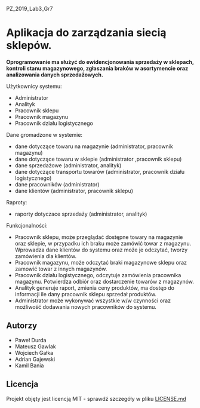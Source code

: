 PZ_2019_Lab3_Gr7

# Aplikacja do zarządzania siecią sklepów.

**Oprogramowanie ma służyć do ewidencjonowania sprzedaży w sklepach, kontroli stanu magazynowego, zgłaszania braków w asortymencie oraz analizowania danych sprzedażowych.**

Użytkownicy systemu:
  * Administrator
  * Analityk
  * Pracownik sklepu
  * Pracownik magazynu
  * Pracownik działu logistycznego

Dane gromadzone w systemie:
  * dane dotyczące towaru na magazynie (administrator, pracownik magazynu)
  * dane dotyczące towaru w sklepie (administrator ,pracownik sklepu)
  * dane sprzedażowe (administrator, analityk)
  * dane dotyczące transportu towarów (administrator, pracownik działu logistycznego)
  * dane pracowników (administrator)
  * dane klientów (administrator, pracownik sklepu)

Raproty:
  * raporty dotyczace sprzedaży (administrator, analityk)
  
Funkcjonalności:
  * Pracownik sklepu, może przeglądać dostępne towary na magazynie oraz sklepie, w przypadku ich braku może zamówić towar z magazynu. Wprowadza dane klientów do systemu oraz może je odczytać, tworzy zamówienia dla klientów.
  * Pracownik magazynu, może odczytać braki magazynowe sklepu oraz zamowić towar z innych magazynów.
  * Pracownik działu logistycznego, odczytuje zamówienia pracownika magazynu. Potwierdza odbiór oraz dostarczenie towarów z magazynów.
  * Analityk generuje raport, zmienia ceny produktów, ma dostęp do informacji ile dany pracownik sklepu sprzedał produktów.
  * Administrator może wykonywać wszystkie w/w czynności oraz możliwość dodawania nowych pracowników do systemu.
  
  

  
## Autorzy
* Paweł Durda
* Mateusz Gawlak
* Wojciech Gałka
* Adrian Gajewski
* Kamil Bania

## Licencja

Projekt objęty jest licencją MIT - sprawdź szczegóły w pliku [LICENSE.md](google.pl)
